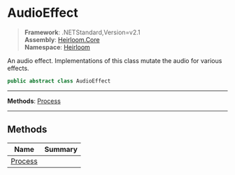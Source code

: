 # AudioEffect

> **Framework**: .NETStandard,Version=v2.1  
> **Assembly**: [Heirloom.Core][0]  
> **Namespace**: [Heirloom][0]  

An audio effect. Implementations of this class mutate the audio for various effects.

```cs
public abstract class AudioEffect
```

--------------------------------------------------------------------------------

**Methods**: [Process][1]

--------------------------------------------------------------------------------

## Methods

| Name         | Summary |
|--------------|---------|
| [Process][1] |         |

[0]: ../Heirloom.Core.md
[1]: Heirloom.AudioEffect.Process.md
